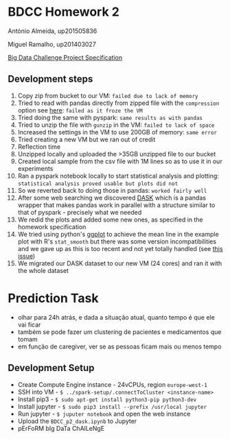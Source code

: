 # BDCC Homework 2

António Almeida, up201505836

Miguel Ramalho,  up201403027

[Big Data Challenge Project Specification](http://www.dcc.fc.up.pt/~ines/aulas/1819/BDCC/big.html)


## Development steps 
1. Copy zip from bucket to our VM: `failed due to lack of memory`
2. Tried to read with pandas directly from zipped file with the `compression` option see [here](https://stackoverflow.com/a/32993553/6196010): `failed as it froze the VM`
3. Tried doing the same with pyspark: `same results as with pandas`
4. Tried to unzip the file with `gunzip` in the VM: `failed to lack of space`
5. Increased the settings in the VM to use 200GB of memory: `same error`
6. Tried creating a new VM but we ran out of credit
7. Reflection time
8. Unzipped locally and uploaded the >35GB unzipped file to our bucket
9. Created local sample from the csv file with 1M lines so as to use it in our experiments
10. Ran a pyspark notebook locally to start statistical analysis and plotting: `statistical analysis proved usable but plots did not`
11. So we reverted back to doing those in pandas: `worked fairly well`
12. After some web searching we discovered [DASK](https://dask.org/) which is a pandas wrapper that makes pandas work in parallel with a structure similar to that of pyspark - precisely what we needed
13. We redid the plots and added some new ones, as specified in the homework specification
14. We tried using python's [ggplot](http://ggplot.yhathq.com/) to achieve the mean line in the example plot with R's `stat_smooth` but there was some version incompatibilities and we gave up as this is too recent and not yet totally handled (see [this issue](https://github.com/yhat/ggpy/issues/662))
15. We migrated our DASK dataset to our new VM (24 cores) and ran it with the whole dataset


# Prediction Task
* olhar para 24h atrás, e dada a situação atual, quanto tempo é que ele vai ficar
* também se pode fazer um clustering de pacientes e medicamentos que tomam
* em função de caregiver, ver se as pessoas ficam mais ou menos tempo

## Development Setup

 - Create Compute Engine instance - 24vCPUs, region `europe-west-1`
 - SSH into VM - `$ ../spark-setup/.connectToCluster <instance-name>`
 - Install pip3 - `$ sudo apt-get install python3-pip python3-dev`
 - Install jupyter - `$ sudo pip3 install --prefix /usr/local jupyter`
 - Run jupyter - `$ juputer notebook` and open the web instance
 - Upload the `BDCC_p2_dask.ipynb` to Jupyter 
 - pErFoRM bIg DaTa ChAlLeNgE
